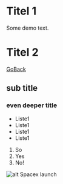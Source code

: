 # Titel 1

Some demo text.

# Titel 2

[GoBack](index.md)

## sub title

### even deeper title

* Liste1
* Liste1
* Liste1
* Liste1

1. So
2. Yes
3. No!

![alt Spacex launch][launch]

[launch]: https://www.spacex.com/static/images/infographics/F9_AUTONOMOUS_DRONESHIP_DESKTOP.jpg "Spacex launch"
